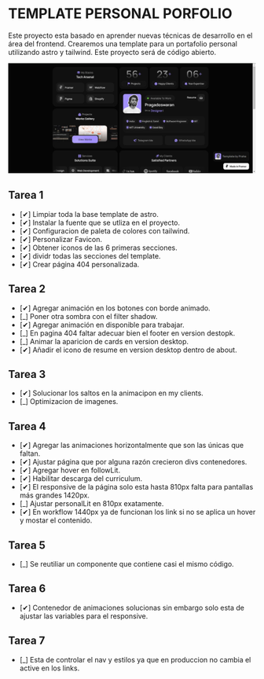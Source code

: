 # TEMPLATE PERSONAL PORFOLIO

Este proyecto esta basado en aprender nuevas técnicas de desarrollo en el área del frontend.
Crearemos una template para un portafolio personal utilizando astro y tailwind.
Este proyecto será de código abierto.

![alt text](./public/imgs/picture-template-porfolio.jpg)
## Tarea 1

- [✔] Limpiar toda la base template de astro.
- [✔] Instalar la fuente que se utliza en el proyecto.
- [✔] Configuracion de paleta de colores con tailwind.
- [✔] Personalizar Favicon.
- [✔] Obtener iconos de las 6 primeras secciones.
- [✔] dividr todas las secciones del template.
- [✔] Crear página 404 personalizada.

## Tarea 2
- [✔] Agregar animación en los botones con borde animado.
- [_] Poner otra sombra con el filter shadow.
- [✔] Agregar animación en disponible para trabajar.
- [_] En pagina 404 faltar adecuar bien el footer en version destopk.
- [_] Animar la aparicion de cards en version desktop.
- [✔] Añadir el icono de resume en version desktop dentro de about.

## Tarea 3
- [✔] Solucionar los saltos en la animacipon en my clients.
- [_] Optimizacion de imagenes.

## Tarea 4
- [✔] Agregar las animaciones horizontalmente que son las únicas que faltan.
- [✔] Ajustar página que por alguna razón crecieron divs contenedores.
- [✔] Agregar hover en followLit.
- [✔] Habilitar descarga del curriculum.
- [✔] El responsive de la página solo esta hasta 810px falta para pantallas más grandes 1420px.
- [_] Ajustar personalLit en 810px exatamente.
- [✔] En workflow 1440px ya de funcionan los link si no se aplica un hover y mostar el contenido.

## Tarea 5
- [_] Se reutiliar un componente que contiene casi el mismo código.

## Tarea 6
- [✔] Contenedor de animaciones solucionas sin embargo solo esta de ajustar las variables para el responsive.

## Tarea 7
- [_] Esta de controlar el nav y estilos ya que en produccion no cambia el active en los links.